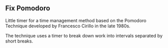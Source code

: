 ## Fix Pomodoro
Little timer for a time management method based on the Pomodoro Technique developed by Francesco Cirillo in the late 1980s.

The technique uses a timer to break down work into intervals separated by short breaks.
